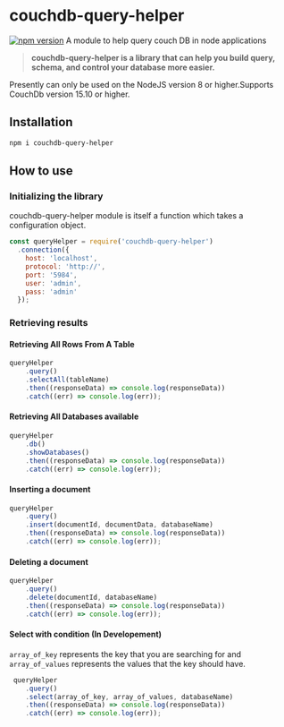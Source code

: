 # couchdb-query-helper
[![npm version](https://img.shields.io/badge/npm-v1.1.2-green)](https://npmjs.org/package/couchdb-query-helper)
A module to help query couch DB in node applications
> **couchdb-query-helper is a library that can help you build query, schema, and control your database more easier.**

Presently can only be used on the NodeJS version 8 or higher.Supports CouchDb version 15.10 or higher.


## Installation
```sh
npm i couchdb-query-helper
```
## How to use
### Initializing the library
couchdb-query-helper module is itself a function which takes a configuration object.
```js
const queryHelper = require('couchdb-query-helper')
  .connection({
    host: 'localhost',
    protocol: 'http://',
    port: '5984',
    user: 'admin',
    pass: 'admin'
  });
```
### Retrieving results
#### Retrieving All Rows From A Table
```js
queryHelper
    .query()
    .selectAll(tableName)
    .then((responseData) => console.log(responseData))
    .catch((err) => console.log(err));
```
#### Retrieving All Databases available
```js
queryHelper
    .db()
    .showDatabases()
    .then((responseData) => console.log(responseData))
    .catch((err) => console.log(err));
```
#### Inserting a document
```js
queryHelper
    .query()
    .insert(documentId, documentData, databaseName)
    .then((responseData) => console.log(responseData)) 
    .catch((err) => console.log(err));
```
#### Deleting a document
```js
queryHelper
    .query()
    .delete(documentId, databaseName)
    .then((responseData) => console.log(responseData)) 
    .catch((err) => console.log(err));
```
#### Select with condition (In Developement)
```array_of_key``` represents the key that you are searching for and ```array_of_values``` represents the values that the key should have.

```js
 queryHelper
    .query()
    .select(array_of_key, array_of_values, databaseName)
    .then((responseData) => console.log(responseData)) 
    .catch((err) => console.log(err));
```

